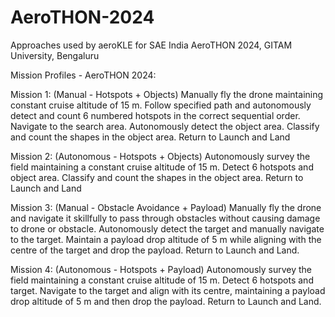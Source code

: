 # AeroTHON-2024
Approaches used by aeroKLE for SAE India AeroTHON 2024, GITAM University, Bengaluru

Mission Profiles - AeroTHON 2024:

Mission 1: (Manual - Hotspots + Objects)
  Manually fly the drone maintaining constant cruise altitude of 15 m.
  Follow specified path and autonomously detect and count 6 numbered hotspots in the correct sequential order.
  Navigate to the search area. Autonomously detect the object area. Classify and count the shapes in the object area.
  Return to Launch and Land

Mission 2: (Autonomous - Hotspots + Objects)
  Autonomously survey the field maintaining a constant cruise altitude of 15 m.
  Detect 6 hotspots and object area.
  Classify and count the shapes in the object area.
  Return to Launch and Land

Mission 3: (Manual - Obstacle Avoidance + Payload)
  Manually fly the drone and navigate it skillfully to pass through obstacles without causing damage to drone or obstacle.
  Autonomously detect the target and manually navigate to the target.
  Maintain a payload drop altitude of 5 m while aligning with the centre of the target and drop the payload.
  Return to Launch and Land.

Mission 4: (Autonomous - Hotspots + Payload)
  Autonomously survey the field maintaining a constant cruise altitude of 15 m.
  Detect 6 hotspots and target.
  Navigate to the target and align with its centre, maintaining a payload drop altitude of 5 m and then drop the payload.
  Return to Launch and Land.
